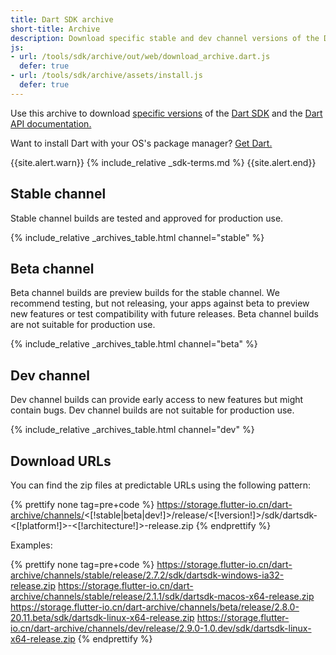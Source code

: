 ```yaml
---
title: Dart SDK archive
short-title: Archive
description: Download specific stable and dev channel versions of the Dart SDK and the Dart API documentation.
js:
- url: /tools/sdk/archive/out/web/download_archive.dart.js
  defer: true
- url: /tools/sdk/archive/assets/install.js
  defer: true
---
```


Use this archive to download
[specific versions](/get-dart#release-channels) of the
[Dart SDK](/tools/sdk)
and the [Dart API documentation.]({{site.dart_api}}/{{site.data.pkg-vers.SDK.channel}})

Want to install Dart with your OS's package manager?
[Get Dart.](/get-dart)

{{site.alert.warn}}
  {% include_relative _sdk-terms.md %}
{{site.alert.end}}


## Stable channel

Stable channel builds are tested and approved for production use.

{% include_relative _archives_table.html channel="stable" %}

## Beta channel

Beta channel builds are preview builds for the stable channel.
We recommend testing, but not releasing, your apps against beta
to preview new features or test compatibility with future releases.
Beta channel builds are not suitable for production use.

{% include_relative _archives_table.html channel="beta" %}

## Dev channel

Dev channel builds can provide early access
to new features but might contain bugs.
Dev channel builds are not suitable for production use.

{% include_relative _archives_table.html channel="dev" %}

## Download URLs

You can find the zip files at predictable URLs using the
following pattern:

{% prettify none tag=pre+code %}
https://storage.flutter-io.cn/dart-archive/channels/<[!stable|beta|dev!]>/release/<[!version!]>/sdk/dartsdk-<[!platform!]>-<[!architecture!]>-release.zip
{% endprettify %}

Examples:

{% prettify none tag=pre+code %}
https://storage.flutter-io.cn/dart-archive/channels/stable/release/2.7.2/sdk/dartsdk-windows-ia32-release.zip
https://storage.flutter-io.cn/dart-archive/channels/stable/release/2.1.1/sdk/dartsdk-macos-x64-release.zip
https://storage.flutter-io.cn/dart-archive/channels/beta/release/2.8.0-20.11.beta/sdk/dartsdk-linux-x64-release.zip
https://storage.flutter-io.cn/dart-archive/channels/dev/release/2.9.0-1.0.dev/sdk/dartsdk-linux-x64-release.zip
{% endprettify %}
